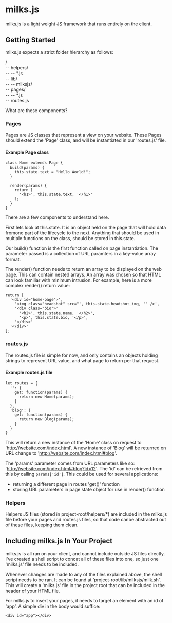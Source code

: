 # milks.js
milks.js is a light weight JS framework that runs entirely on the client.

## Getting Started
milks.js expects a strict folder hierarchy as follows:

/<br>
-- helpers/<br>
-- -- *.js<br>
-- lib/<br>
-- -- milksjs/<br>
-- pages/<br>
-- -- *.js<br>
-- routes.js<br>

What are these components?

### Pages
Pages are JS classes that represent a view on your website. 
These Pages should extend the 'Page' class, and will be instantiated in our 'routes.js' file.

#### Example Page class
```
class Home extends Page {
  build(params) {
    this.state.text = "Hello World!";
  }
  
  render(params) {
    return [
      '<h1>', this.state.text, '</h1>'
    ];
  }
}
```

There are a few components to understand here.

First lets look at this.state. It is an object held on the page that will hold data fromone part of the lifecycle to the next. Anything that should be used in multiple functions on the class, should be stored in this.state.

Our build() function is the first function called on page instantiation. The parameter passed is a collection of URL paramters in a key-value array format.

The render() function needs to return an array to be displayed on the web page. This can contain nested arrays. An array was chosen so that HTML can look familiar with minimum intrusion. For example, here is a more complex render() return value:
```
return [
  '<div id="home-page">',
    '<img class="headshot" src="', this.state.headshot_img, '" />',
    '<div class="bio">'
      '<h2>', this.state.name, '</h2>',
      '<p>', this.state.bio, '</p>',
    '</div>'
  '</div>'
];
```

### routes.js
The routes.js file is simple for now, and only contains an objects holding strings to represent URL value, and what page to return per that request.

#### Example routes.js file
```
let routes = {
  '': {
    get: function(params) {
      return new Home(params);
    }
  },
  'blog': {
    get: function(params) {
      return new Blog(params);
    }
  }
}
```

This will return a new instance of the 'Home' class on request to 'http://website.com/index.html'.
A new instance of 'Blog' will be returned on URL change to 'http://website.com/index.html#blog'.

The 'params' parameter comes from URL parameters like so: 'http://website.com/index.html#blog?id=12'.
The 'id' can be retrieved from this by calling `params['id']`. This could be used for several applications:
- returning a different page in routes 'get()' function
- storing URL parameters in page state object for use in render() function

### Helpers
Helpers JS files (stored in project-root/helpers/*) are included in the milks.js file before your pages and routes.js files, so that code canbe abstracted out of these files, keeping them clean.

## Including milks.js In Your Project
milks.js is all ran on your client, and cannot include outside JS files directly. I've created a shell script to concat all of these files into one, so just one 'milks.js' file needs to be included.

Whenever changes are made to any of the files explained above, the shell script needs to be ran. It can be found at 'project-root/lib/milksjs/milk.sh'. This will create a 'milks.js' file in the project root that can be included in the header of your HTML file.

For milks.js to insert your pages, it needs to target an element with an id of 'app'. A simple div in the body would suffice:
```
<div id="app"></div>
```
